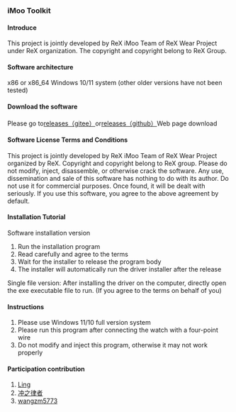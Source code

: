 ### iMoo Toolkit


#### Introduce
This project is jointly developed by ReX iMoo Team of ReX Wear Project under ReX organization. The copyright and copyright belong to ReX Group.

#### Software architecture
x86 or x86_64 Windows 10/11 system (other older versions have not been tested)

#### Download the software
Please go to[releases（gitee）](https://gitee.com/ReXWear/xtcinstaller-release/releases/)or[releases（github）](https://github.com/ReX-iMoo-Team/iMoo-Toolkit/releases)Web page download

#### Software License Terms and Conditions
This project is jointly developed by ReX iMoo Team of ReX Wear Project organized by ReX.
Copyright and copyright belong to ReX group.
Please do not modify, inject, disassemble, or otherwise crack the software.
Any use, dissemination and sale of this software has nothing to do with its author.
Do not use it for commercial purposes. Once found, it will be dealt with seriously.
If you use this software, you agree to the above agreement by default.

#### Installation Tutorial
Software installation version
1. Run the installation program
2. Read carefully and agree to the terms
3. Wait for the installer to release the program body
4. The installer will automatically run the driver installer after the release

Single file version:
After installing the driver on the computer, directly open the exe executable file to run. (If you agree to the terms on behalf of you)

#### Instructions

1. Please use Windows 11/10 full version system
2. Please run this program after connecting the watch with a four-point wire
3. Do not modify and inject this program, otherwise it may not work properly

#### Participation contribution

1.  [Ling](https://space.bilibili.com/604197209)
2.  [冲之律者](https://space.bilibili.com/642265880)
3.  [wangzm5773](https://space.bilibili.com/480227395/)
